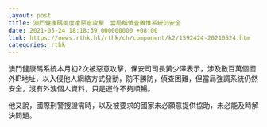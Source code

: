 ```yaml
---
layout: post
title: 澳門健康碼兩度遭惡意攻擊　當局稱偵查難惟系統仍安全
date: 2021-05-24 18:18:39.000000000 +08:00
link: https://news.rthk.hk/rthk/ch/component/k2/1592424-20210524.htm
categories: rthk
---
```


澳門健康碼系統本月初2次被惡意攻擊，保安司司長黃少澤表示，涉及數百萬個國外IP地址，以入侵他人網絡方式發動，防不勝防，偵查困難，但當局強調系統仍然安全，沒有外洩個人資料，只是運作不夠順暢。

他又說，國際刑警搜證需時，以及被要求的國家未必願意提供協助，未必能及時解決問題。
